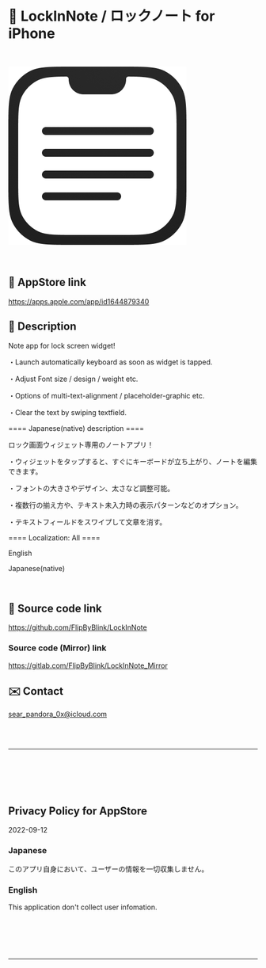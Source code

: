 # 📱 LockInNote / ロックノート for iPhone

<br>

![画像](LockInNote/Assets.xcassets/ClipedIcon.imageset/360.png)

<br>

## 🔗 AppStore link

https://apps.apple.com/app/id1644879340


<!-- Manually sync below text between "/README.md(here)" and "Localizable.strings" and "AppStoreConnect/_/Description". -->

## 📄 Description

<!--==== English description ====-->

Note app for lock screen widget!

・Launch automatically keyboard as soon as widget is tapped.

・Adjust Font size / design / weight etc.

・Options of multi-text-alignment / placeholder-graphic etc.

・Clear the text by swiping textfield.


==== Japanese(native) description ====

ロック画面ウィジェット専用のノートアプリ！

・ウィジェットをタップすると、すぐにキーボードが立ち上がり、ノートを編集できます。

・フォントの大きさやデザイン、太さなど調整可能。

・複数行の揃え方や、テキスト未入力時の表示パターンなどのオプション。

・テキストフィールドをスワイプして文章を消す。


==== Localization: All ====

English

Japanese(native)


<br>


## 🧰 Source code link

https://github.com/FlipByBlink/LockInNote


### Source code (Mirror) link

https://gitlab.com/FlipByBlink/LockInNote_Mirror


## ✉️ Contact

sear_pandora_0x@icloud.com




<br>

<br>

------

<br>

<br>

<br>

<br>


## Privacy Policy for AppStore


2022-09-12


### Japanese

このアプリ自身において、ユーザーの情報を一切収集しません。


### English

This application don't collect user infomation.


<br>

<br>

<br>

<br>

------

<br>

<br>


<!-- URL "Support page for AppStore" -->
<!-- https://flipbyblink.github.io/LockInNote/ -->

<!-- URL "Privacy Policy for AppStore" -->
<!-- https://flipbyblink.github.io/LockInNote/#privacy-policy-for-appstore -->

